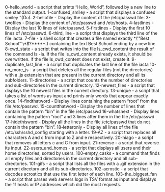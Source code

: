 0-hello_world - a script that prints “Hello, World”, followed by a new line to the standard output.
1-confused_smiley - a script that displays a confused smiley "(Ôo).
2-hellofile - Display the content of the /etc/passwd file.
3-twofiles - Display the content of /etc/passwd and /etc/hosts.
4-lastlines - Display the last 10 lines of /etc/passwd.
5-firstlines - Display the first 10 lines of /etc/passwd.
6-third_line - a script that displays the third line of the file iacta.
7-file - a shell script that creates a file named exactly \*\\'"Best School"\'\\*$\?\*\*\*\*\*:) containing the text Best School ending by a new line.
8-cwd_state - a script that writes into the file ls_cwd_content the result of the command ls -la. If the file ls_cwd_content already exists, it should be overwritten. If the file ls_cwd_content does not exist, create it.
9-duplicate_last_line - a script that duplicates the last line of the file iacta
10-no_more_js - a script that deletes all the regular files (not the directories) with a .js extension that are present in the current directory and all its subfolders.
11-directories - a script that counts the number of directories and sub-directories in the current directory.
12-newest_files - a script that displays the 10 newest files in the current directory.
13-unique - a script that takes a list of words as input and prints only words that appear exactly once.
14-findthatword - Display lines containing the pattern “root” from the file /etc/passwd.
15-countthatword - Display the number of lines that contain the pattern “bin” in the file /etc/passwd
16-whatsnext - Display lines containing the pattern “root” and 3 lines after them in the file /etc/passwd.
17-hidethisword - Display all the lines in the file /etc/passwd that do not contain the pattern “bin”.
18-letteronly - Display all lines of the file /etc/ssh/sshd_config starting with a letter.
19-AZ - a script that replaces all characters A and c from input to Z and e respectively.
20-hiago - a script that removes all letters c and C from input.
21-reverse - a script that reverse its input.
22-users_and_homes - a script that displays all users and their home directories, sorted by users.
100-empty_casks - a command that finds all empty files and directories in the current directory and all sub-directories.
101-gifs - a script that lists all the files with a .gif extension in the current directory and all its sub-directories.
102-acrostic - a script that decodes acrostics that use the first letter of each line.
103-the_biggest_fan - a script that parses web servers logs in TSV format as input and displays the 11 hosts or IP addresses which did the most requests.
